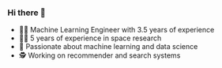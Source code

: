 ### Hi there 👋

- 🧑‍💻 Machine Learning Engineer with 3.5 years of experience
- 🧑‍💻 5 years of experience in space research
- 🤖 Passionate about machine learning and data science
- 🕵️ Working on recommender and search systems

<!--
**ermakovvova/ermakovvova** is a ✨ _special_ ✨ repository because its `README.md` (this file) appears on your GitHub profile.

Here are some ideas to get you started:

- 🔭 I’m currently working on ...
- 🌱 I’m currently learning ...
- 👯 I’m looking to collaborate on ...
- 🤔 I’m looking for help with ...
- 💬 Ask me about ...
- 📫 How to reach me: ...
- 😄 Pronouns: ...
- ⚡ Fun fact: ...
-->
